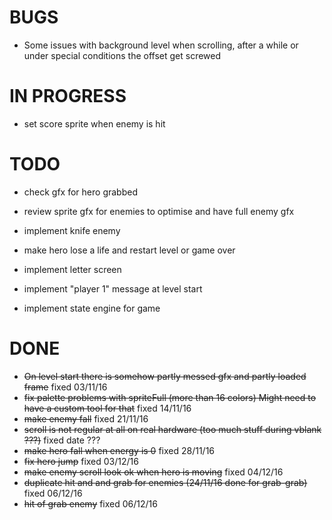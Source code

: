 BUGS
====

* Some issues with background level when scrolling, after a while or under special
conditions the offset get screwed

IN PROGRESS
===========

* set score sprite when enemy is hit

TODO
====

* check gfx for hero grabbed
* review sprite gfx for enemies to optimise and have full enemy gfx

* implement knife enemy

* make hero lose a life and restart level or game over

* implement letter screen
* implement "player 1" message at level start 

* implement state engine for game

DONE
====

* ~~On level start there is somehow partly messed gfx and partly loaded frame~~ fixed 03/11/16
* ~~fix palette problems with spriteFull (more than 16 colors) Might need to have a custom tool for that~~ fixed 14/11/16
* ~~make enemy fall~~ fixed 21/11/16
* ~~scroll is not regular at all on real hardware (too much stuff during vblank ???)~~ fixed date ???
* ~~make hero fall when energy is 0~~ fixed 28/11/16
* ~~fix hero jump~~ fixed 03/12/16
* ~~make enemy scroll look ok when hero is moving~~ fixed 04/12/16
* ~~duplicate hit and and grab for enemies (24/11/16 done for grab-grab)~~ fixed 06/12/16
* ~~hit of grab enemy~~ fixed 06/12/16

